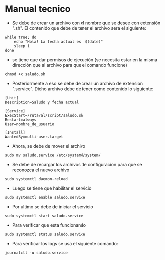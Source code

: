 # Manual tecnico 
* Se debe de crear un archivo con el nombre que se desee con extensión ".sh". El contenido que debe de tener el archivo sera el siguiente:  
```#!/bin/bash
while true; do
    echo "Hola! La fecha actual es: $(date)"
    sleep 1
done
```
* se tiene que dar permisos de ejecución (se necesita estar en la misma dirección que al archivo para que el comando funcione) 
```
chmod +x saludo.sh
```
* Posteriormente a eso se debe de crear un archivo de extension ".service". Dicho archivo debe de tener como contenido lo siguiente:
```
[Unit]
Description=Saludo y fecha actual

[Service]
ExecStart=/ruta/al/script/saludo.sh
Restart=always
User=nombre_de_usuario

[Install]
WantedBy=multi-user.target
```
* Ahora, se debe de mover el archivo 
```
sudo mv saludo.service /etc/systemd/system/
```
* Se debe de recargar los archivos de configuracion para que se reconozca el nuevo archivo
```
sudo systemctl daemon-reload
```
* Luego se tiene que habilitar el servicio 
```
sudo systemctl enable saludo.service
```
* Por ultimo se debe de iniciar el servicio
```
sudo systemctl start saludo.service
```
* Para verificar que esta funcionando 
```
sudo systemctl status saludo.service
```
* Para verificar los logs se usa el siguiente comando:
```
journalctl -u saludo.service
```